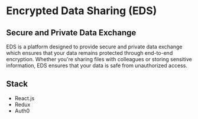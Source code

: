 # Encrypted Data Sharing (EDS)

## Secure and Private Data Exchange

EDS is a platform designed to provide secure
and private data exchange which ensures that your data remains
protected through end-to-end encryption. Whether you're sharing files
with colleagues or storing sensitive information, EDS ensures that
your data is safe from unauthorized access.

## Stack

- React.js
- Redux
- Auth0
